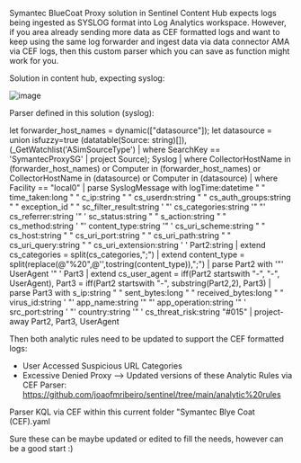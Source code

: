 
Symantec BlueCoat Proxy solution in Sentinel Content Hub expects logs being ingested as SYSLOG format into Log Analytics workspace. However, if you area already sending more data as CEF formatted logs and want to keep using the same log forwarder and ingest data via data connector AMA via CEF logs, then this custom parser which you can save as function might work for you. 

Solution in content hub, expecting syslog: 

![image](https://github.com/user-attachments/assets/09ec03c0-fd07-4251-a38e-9d756c952d71)

Parser defined in this solution (syslog):

let forwarder_host_names = dynamic(["datasource"]);
let datasource = union isfuzzy=true  (datatable(Source: string)[]), (_GetWatchlist('ASimSourceType') | where SearchKey == 'SymantecProxySG' | project Source);
Syslog
| where CollectorHostName in (forwarder_host_names) or Computer in (forwarder_host_names) or CollectorHostName in (datasource) or Computer in (datasource)
| where Facility == "local0"
| parse SyslogMessage with logTime:datetime " " time_taken:long " " c_ip:string " " cs_userdn:string " " cs_auth_groups:string " " exception_id " " sc_filter_result:string ' "' cs_categories:string '" "' cs_referrer:string '" ' sc_status:string " " s_action:string " " cs_method:string ' "' content_type:string '" ' cs_uri_scheme:string " " cs_host:string " " cs_uri_port:string " " cs_uri_path:string " " cs_uri_query:string " " cs_uri_extension:string ' '  Part2:string
| extend cs_categories = split(cs_categories,";") 
| extend content_type = split(replace(@"%20",@'',tostring(content_type)),";")
| parse Part2 with '"' UserAgent '" ' Part3
| extend cs_user_agent = iff(Part2 startswith "-", "-", UserAgent),
     Part3 = iff(Part2 startswith "-", substring(Part2,2), Part3)
| parse Part3 with s_ip:string " " sent_bytes:long " " received_bytes:long " " virus_id:string  ' "' app_name:string  '" "' app_operation:string '" ' src_port:string ' "' country:string '" ' cs_threat_risk:string "#015"
| project-away Part2, Part3, UserAgent


Then both analytic rules need to be updated to support the CEF formatted logs:
- User Accessed Suspicious URL Categories
- Excessive Denied Proxy
--> Updated versions of these Analytic Rules via CEF Parser: https://github.com/joaofmribeiro/sentinel/tree/main/analytic%20rules

Parser KQL via CEF within this current folder "Symantec Blye Coat (CEF).yaml

Sure these can be maybe updated or edited to fill the needs, however can be a good start :)

